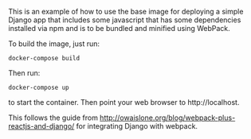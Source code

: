 This is an example of how to use the base image for deploying a simple Django
app that includes some javascript that has some dependencies installed via npm
and is to be bundled and minified using WebPack.

To build the image, just run:

`docker-compose build`

Then run:

`docker-compose up`

to start the container.  Then point your web browser to http://localhost.

This follows the guide from
http://owaislone.org/blog/webpack-plus-reactjs-and-django/
for integrating Django with webpack.
